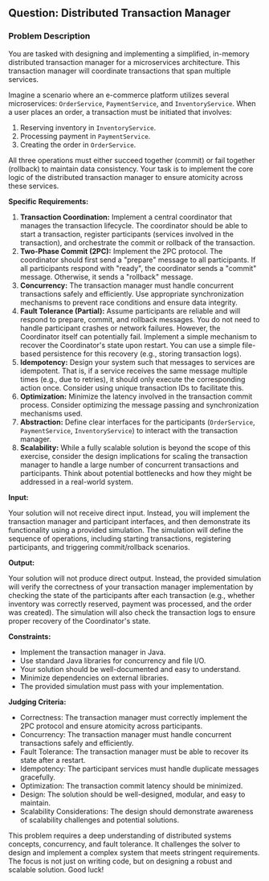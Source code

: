 ## Question: Distributed Transaction Manager

### Problem Description

You are tasked with designing and implementing a simplified, in-memory distributed transaction manager for a microservices architecture. This transaction manager will coordinate transactions that span multiple services.

Imagine a scenario where an e-commerce platform utilizes several microservices: `OrderService`, `PaymentService`, and `InventoryService`. When a user places an order, a transaction must be initiated that involves:

1.  Reserving inventory in `InventoryService`.
2.  Processing payment in `PaymentService`.
3.  Creating the order in `OrderService`.

All three operations must either succeed together (commit) or fail together (rollback) to maintain data consistency. Your task is to implement the core logic of the distributed transaction manager to ensure atomicity across these services.

**Specific Requirements:**

1.  **Transaction Coordination:** Implement a central coordinator that manages the transaction lifecycle. The coordinator should be able to start a transaction, register participants (services involved in the transaction), and orchestrate the commit or rollback of the transaction.
2.  **Two-Phase Commit (2PC):** Implement the 2PC protocol. The coordinator should first send a "prepare" message to all participants. If all participants respond with "ready", the coordinator sends a "commit" message. Otherwise, it sends a "rollback" message.
3.  **Concurrency:** The transaction manager must handle concurrent transactions safely and efficiently.  Use appropriate synchronization mechanisms to prevent race conditions and ensure data integrity.
4.  **Fault Tolerance (Partial):**  Assume participants are reliable and will respond to prepare, commit, and rollback messages. You do not need to handle participant crashes or network failures.  However, the Coordinator itself can potentially fail. Implement a simple mechanism to recover the Coordinator's state upon restart. You can use a simple file-based persistence for this recovery (e.g., storing transaction logs).
5.  **Idempotency:** Design your system such that messages to services are idempotent. That is, if a service receives the same message multiple times (e.g., due to retries), it should only execute the corresponding action once.  Consider using unique transaction IDs to facilitate this.
6.  **Optimization:**  Minimize the latency involved in the transaction commit process.  Consider optimizing the message passing and synchronization mechanisms used.
7.  **Abstraction:** Define clear interfaces for the participants (`OrderService`, `PaymentService`, `InventoryService`) to interact with the transaction manager.
8.  **Scalability:** While a fully scalable solution is beyond the scope of this exercise, consider the design implications for scaling the transaction manager to handle a large number of concurrent transactions and participants. Think about potential bottlenecks and how they might be addressed in a real-world system.

**Input:**

Your solution will not receive direct input. Instead, you will implement the transaction manager and participant interfaces, and then demonstrate its functionality using a provided simulation. The simulation will define the sequence of operations, including starting transactions, registering participants, and triggering commit/rollback scenarios.

**Output:**

Your solution will not produce direct output. Instead, the provided simulation will verify the correctness of your transaction manager implementation by checking the state of the participants after each transaction (e.g., whether inventory was correctly reserved, payment was processed, and the order was created). The simulation will also check the transaction logs to ensure proper recovery of the Coordinator's state.

**Constraints:**

*   Implement the transaction manager in Java.
*   Use standard Java libraries for concurrency and file I/O.
*   Your solution should be well-documented and easy to understand.
*   Minimize dependencies on external libraries.
*   The provided simulation must pass with your implementation.

**Judging Criteria:**

*   Correctness: The transaction manager must correctly implement the 2PC protocol and ensure atomicity across participants.
*   Concurrency: The transaction manager must handle concurrent transactions safely and efficiently.
*   Fault Tolerance: The transaction manager must be able to recover its state after a restart.
*   Idempotency: The participant services must handle duplicate messages gracefully.
*   Optimization: The transaction commit latency should be minimized.
*   Design: The solution should be well-designed, modular, and easy to maintain.
*   Scalability Considerations: The design should demonstrate awareness of scalability challenges and potential solutions.

This problem requires a deep understanding of distributed systems concepts, concurrency, and fault tolerance. It challenges the solver to design and implement a complex system that meets stringent requirements. The focus is not just on writing code, but on designing a robust and scalable solution. Good luck!
